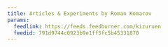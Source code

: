 ```yaml
---
title: Articles & Experiments by Roman Komarov
params:
  feedlink: https://feeds.feedburner.com/kizuruen
  feedid: 791d9744c0923b9e1ff5fc5b45331870
---
```

